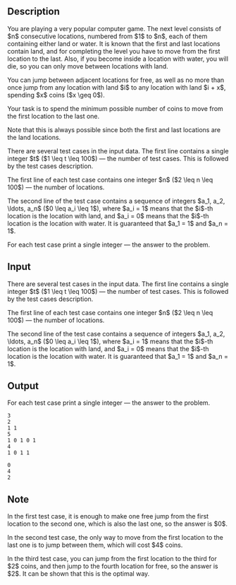 ## Description

<div><p>You are playing a very popular computer game. The next level consists of $n$ consecutive locations, numbered from $1$ to $n$, each of them containing either land or water. It is known that the first and last locations contain land, and for completing the level you have to move from the first location to the last. Also, if you become inside a location with water, you will die, so you can only move between locations with land.</p><p>You can jump between adjacent locations for free, as well as <span class="tex-font-style-bf">no more than</span> once jump from any location with land $i$ to any location with land $i + x$, spending $x$ coins ($x \geq 0$).</p><p>Your task is to spend the minimum possible number of coins to move from the first location to the last one.</p><p>Note that this is always possible since both the first and last locations are the land locations.</p></div><div class="input-specification"><p>There are several test cases in the input data. The first line contains a single integer $t$ ($1 \leq t \leq 100$)&nbsp;— the number of test cases. This is followed by the test cases description.</p><p>The first line of each test case contains one integer $n$ ($2 \leq n \leq 100$)&nbsp;— the number of locations.</p><p>The second line of the test case contains a sequence of integers $a_1, a_2, \ldots, a_n$ ($0 \leq a_i \leq 1$), where $a_i = 1$ means that the $i$-th location is the location with land, and $a_i = 0$ means that the $i$-th location is the location with water. It is guaranteed that $a_1 = 1$ and $a_n = 1$.</p></div><div class="output-specification"><p>For each test case print a single integer&nbsp;— the answer to the problem.</p></div>

## Input

<p>There are several test cases in the input data. The first line contains a single integer $t$ ($1 \leq t \leq 100$)&nbsp;— the number of test cases. This is followed by the test cases description.</p><p>The first line of each test case contains one integer $n$ ($2 \leq n \leq 100$)&nbsp;— the number of locations.</p><p>The second line of the test case contains a sequence of integers $a_1, a_2, \ldots, a_n$ ($0 \leq a_i \leq 1$), where $a_i = 1$ means that the $i$-th location is the location with land, and $a_i = 0$ means that the $i$-th location is the location with water. It is guaranteed that $a_1 = 1$ and $a_n = 1$.</p>

## Output

<p>For each test case print a single integer&nbsp;— the answer to the problem.</p>





```input1|2,3,6,7
3
2
1 1
5
1 0 1 0 1
4
1 0 1 1
```




```output1
0
4
2
```



## Note

<p>In the first test case, it is enough to make one free jump from the first location to the second one, which is also the last one, so the answer is $0$.</p><p>In the second test case, the only way to move from the first location to the last one is to jump between them, which will cost $4$ coins.</p><p>In the third test case, you can jump from the first location to the third for $2$ coins, and then jump to the fourth location for free, so the answer is $2$. It can be shown that this is the optimal way.</p>
